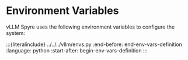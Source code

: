# Environment Variables

vLLM Spyre uses the following environment variables to configure the system:

:::{literalinclude} ../../../vllm/envs.py
:end-before: end-env-vars-definition
:language: python
:start-after: begin-env-vars-definition
:::